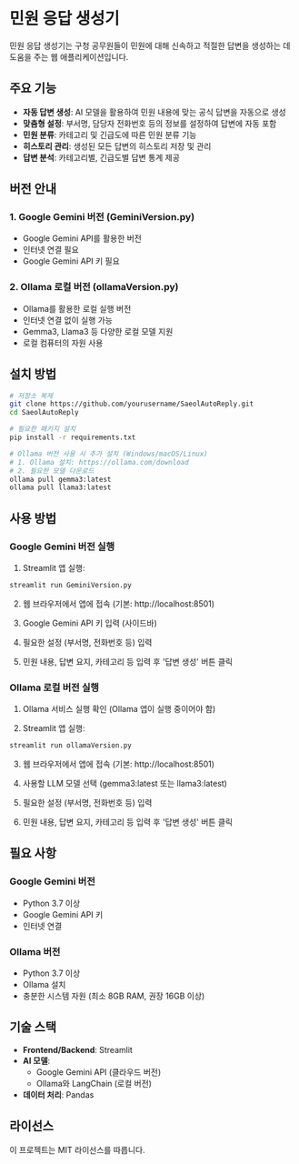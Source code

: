 # 민원 응답 생성기

민원 응답 생성기는 구청 공무원들이 민원에 대해 신속하고 적절한 답변을 생성하는 데 도움을 주는 웹 애플리케이션입니다.

## 주요 기능

- **자동 답변 생성**: AI 모델을 활용하여 민원 내용에 맞는 공식 답변을 자동으로 생성
- **맞춤형 설정**: 부서명, 담당자 전화번호 등의 정보를 설정하여 답변에 자동 포함
- **민원 분류**: 카테고리 및 긴급도에 따른 민원 분류 기능
- **히스토리 관리**: 생성된 모든 답변의 히스토리 저장 및 관리
- **답변 분석**: 카테고리별, 긴급도별 답변 통계 제공

## 버전 안내

### 1. Google Gemini 버전 (GeminiVersion.py)
- Google Gemini API를 활용한 버전
- 인터넷 연결 필요
- Google Gemini API 키 필요

### 2. Ollama 로컬 버전 (ollamaVersion.py)
- Ollama를 활용한 로컬 실행 버전
- 인터넷 연결 없이 실행 가능
- Gemma3, Llama3 등 다양한 로컬 모델 지원
- 로컬 컴퓨터의 자원 사용

## 설치 방법

```bash
# 저장소 복제
git clone https://github.com/yourusername/SaeolAutoReply.git
cd SaeolAutoReply

# 필요한 패키지 설치
pip install -r requirements.txt

# Ollama 버전 사용 시 추가 설치 (Windows/macOS/Linux)
# 1. Ollama 설치: https://ollama.com/download
# 2. 필요한 모델 다운로드
ollama pull gemma3:latest
ollama pull llama3:latest
```

## 사용 방법

### Google Gemini 버전 실행

1. Streamlit 앱 실행:
```bash
streamlit run GeminiVersion.py
```

2. 웹 브라우저에서 앱에 접속 (기본: http://localhost:8501)

3. Google Gemini API 키 입력 (사이드바)

4. 필요한 설정 (부서명, 전화번호 등) 입력

5. 민원 내용, 답변 요지, 카테고리 등 입력 후 '답변 생성' 버튼 클릭

### Ollama 로컬 버전 실행

1. Ollama 서비스 실행 확인 (Ollama 앱이 실행 중이어야 함)

2. Streamlit 앱 실행:
```bash
streamlit run ollamaVersion.py
```

3. 웹 브라우저에서 앱에 접속 (기본: http://localhost:8501)

4. 사용할 LLM 모델 선택 (gemma3:latest 또는 llama3:latest)

5. 필요한 설정 (부서명, 전화번호 등) 입력

6. 민원 내용, 답변 요지, 카테고리 등 입력 후 '답변 생성' 버튼 클릭

## 필요 사항

### Google Gemini 버전
- Python 3.7 이상
- Google Gemini API 키
- 인터넷 연결

### Ollama 버전
- Python 3.7 이상
- Ollama 설치
- 충분한 시스템 자원 (최소 8GB RAM, 권장 16GB 이상)

## 기술 스택

- **Frontend/Backend**: Streamlit
- **AI 모델**: 
  - Google Gemini API (클라우드 버전)
  - Ollama와 LangChain (로컬 버전)
- **데이터 처리**: Pandas

## 라이선스

이 프로젝트는 MIT 라이선스를 따릅니다. 